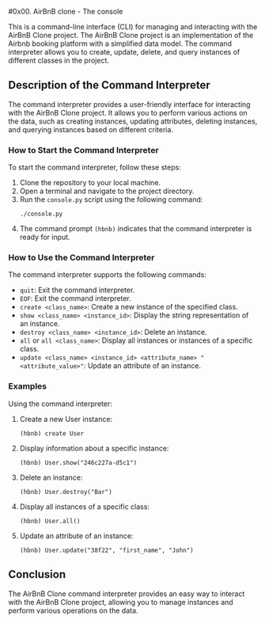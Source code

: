 #0x00. AirBnB clone - The console

This is a command-line interface (CLI) for managing and interacting with the AirBnB Clone project. The AirBnB Clone project is an implementation of the Airbnb booking platform with a simplified data model. The command interpreter allows you to create, update, delete, and query instances of different classes in the project.

## Description of the Command Interpreter

The command interpreter provides a user-friendly interface for interacting with the AirBnB Clone project. It allows you to perform various actions on the data, such as creating instances, updating attributes, deleting instances, and querying instances based on different criteria.

### How to Start the Command Interpreter

To start the command interpreter, follow these steps:

1. Clone the repository to your local machine.
2. Open a terminal and navigate to the project directory.
3. Run the `console.py` script using the following command:
   ```
   ./console.py
   ```
4. The command prompt `(hbnb)` indicates that the command interpreter is ready for input.

### How to Use the Command Interpreter

The command interpreter supports the following commands:

- `quit`: Exit the command interpreter.
- `EOF`: Exit the command interpreter.
- `create <class_name>`: Create a new instance of the specified class.
- `show <class_name> <instance_id>`: Display the string representation of an instance.
- `destroy <class_name> <instance_id>`: Delete an instance.
- `all` or `all <class_name>`: Display all instances or instances of a specific class.
- `update <class_name> <instance_id> <attribute_name> "<attribute_value>"`: Update an attribute of an instance.

### Examples

Using the command interpreter:

1. Create a new User instance:
   ```
   (hbnb) create User
   ```

2. Display information about a specific instance:
   ```
   (hbnb) User.show("246c227a-d5c1")
   ```

3. Delete an instance:
   ```
   (hbnb) User.destroy("Bar")
   ```

4. Display all instances of a specific class:
   ```
   (hbnb) User.all()
   ```

5. Update an attribute of an instance:
   ```
   (hbnb) User.update("38f22", "first_name", "John")
   ```

## Conclusion

The AirBnB Clone command interpreter provides an easy way to interact with the AirBnB Clone project, allowing you to manage instances and perform various operations on the data. 


